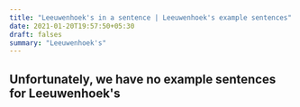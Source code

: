 ```yaml
---
title: "Leeuwenhoek's in a sentence | Leeuwenhoek's example sentences"
date: 2021-01-20T19:57:50+05:30
draft: falses
summary: "Leeuwenhoek's"
---
```

## Unfortunately, we have no example sentences for Leeuwenhoek's                 
